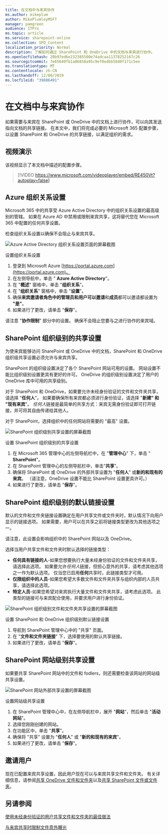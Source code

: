 ```yaml
---
title: 在文档中与来宾协作
ms.author: mikeplum
author: MikePlumleyMSFT
manager: pamgreen
audience: ITPro
ms.topic: article
ms.service: sharepoint-online
ms.collection: SPO_Content
localization_priority: Normal
description: 了解如何通过 SharePoint 和 OneDrive 中的文档与来宾进行协作。
ms.openlocfilehash: 20b97ed6e232385500e74adcaa11378252167c26
ms.sourcegitcommit: 7e65640fb1a86858a95c9ef0edbb58d0f171c5ee
ms.translationtype: MT
ms.contentlocale: zh-CN
ms.lasthandoff: 12/06/2019
ms.locfileid: "39886491"
---
```

# <a name="collaborate-with-guests-on-a-document"></a>在文档中与来宾协作

如果需要与来宾在 SharePoint 或 OneDrive 中的文档上进行协作，可以向其发送指向文档的共享链接。 在本文中，我们将完成必要的 Microsoft 365 配置步骤，以设置 SharePoint 和 OneDrive 的共享链接，以满足组织的需求。

## <a name="video-demonstration"></a>视频演示

该视频显示了本文档中描述的配置步骤。</br>

> [!VIDEO https://www.microsoft.com/videoplayer/embed/RE450Vt?autoplay=false]

## <a name="azure-organizational-relationships-settings"></a>Azure 组织关系设置

Microsoft 365 中的共享受 Azure Active Directory 中的组织关系设置的最高级别的管辖。 如果在 Azure AD 中禁用或限制来宾共享，这将替代您在 Microsoft 365 中配置的任何共享设置。

检查组织关系设置以确保不会阻止与来宾共享。

![Azure Active Directory 组织关系设置页面的屏幕截图](media/azure-ad-organizational-relationships-settings.png)

设置组织关系设置

1. 登录到 Microsoft Azure [https://portal.azure.com](https://portal.azure.com)。
2. 在左侧导航中，单击 " **Azure Active Directory**"。
3. 在 "**概述**" 窗格中，单击 "**组织关系**"。
4. 在 "**组织关系**" 窗格中，单击 "**设置**"。
5. 确保**来宾邀请者角色中的管理员和用户可以邀请**和**成员**都可以邀请都设置为 **"是"**。
6. 如果进行了更改，请单击 "**保存**"。

请注意 "**协作限制**" 部分中的设置。 确保不会阻止您要与之进行协作的来宾域。

## <a name="sharepoint-organization-level-sharing-settings"></a>SharePoint 组织级别的共享设置

为使来宾能够访问 SharePoint 或 OneDrive 中的文档，SharePoint 和 OneDrive 组织级共享设置必须允许与来宾共享。

SharePoint 的组织级设置决定了各个 SharePoint 网站可用的设置。 网站设置不能比组织级别设置更具有更好的许可。 OneDrive 的组织级别设置决定了用户的 OneDrive 库中可用的共享级别。

对于 SharePoint 和 OneDrive，如果要允许未经身份验证的文件和文件夹共享，请选择 "**任何人**"。 如果要确保所有来宾都必须进行身份验证，请选择 "**新建" 和 "现有来宾**"。 *任何人*链接是最简单的共享方式：来宾无需身份验证即可打开链接，并可将其自由传递给其他人。

对于 SharePoint，选择组织中的任何网站将需要的 "最高" 设置。

![SharePoint 组织级别共享设置的屏幕截图](media/sharepoint-organization-external-sharing-controls.png)


设置 SharePoint 组织级别的共享设置

1. 在 Microsoft 365 管理中心的左侧导航栏中，在 "**管理中心**" 下，单击 " **SharePoint**"。
2. 在 SharePoint 管理中心的左侧导航栏中，单击“**共享**”。
3. 确保将 SharePoint 或 OneDrive 的外部共享设置为 "**任何人**" 或**新的和现有的来宾**。 （请注意，OneDrive 设置不能比 SharePoint 设置更具许可。）
4. 如果进行了更改，请单击 "**保存**"。

## <a name="sharepoint-organization-level-default-link-settings"></a>SharePoint 组织级别的默认链接设置

默认的文件和文件夹链接设置确定在用户共享文件或文件夹时，默认情况下向用户显示的链接选项。 如果需要，用户可以在共享之前将链接类型更改为其他选项之一。

请注意，此设置会影响组织中的 SharePoint 网站以及 OneDrive。

选择当用户共享文件和文件夹时默认选择的链接类型：

- **任何具有链接的人**-如果您想要执行大量未经身份验证的文件和文件夹共享，请选择此选项。 如果要允许*任何人*链接，但担心意外的共享，请考虑其他选项之一作为默认选项。 仅当您已启用**任何**共享时，此链接类型才可用。
- **仅限组织中的人员**-如果您希望大多数文件和文件夹共享与组织内部的人员共享，请选择此选项。
- **特定人员**-如果您希望对来宾执行大量文件和文件夹共享，请考虑此选项。 此类型的链接可与来宾配合使用，并要求用户进行身份验证。
 
![SharePoint 组织级别文件和文件夹共享设置的屏幕截图](media/sharepoint-organization-files-folders-sharing-settings.png)


设置 SharePoint 和 OneDrive 组织级别默认链接设置

1. 导航到 SharePoint 管理中心中的 "共享" 页面。
2. 在 "**文件和文件夹链接**" 下，选择要使用的默认共享链接。
3. 如果进行了更改，请单击 "**保存**"。

## <a name="sharepoint-site-level-sharing-settings"></a>SharePoint 网站级别共享设置

如果要共享 SharePoint 网站中的文件和 fodlers，则还需要检查该网站的网站级共享设置。

![SharePoint 网站外部共享设置的屏幕截图](media/sharepoint-site-external-sharing-settings.png)

设置网站级共享设置
1. 在 SharePoint 管理中心中，在左侧导航栏中，展开 "**网站**"，然后单击 "**活动网站**"。
2. 选择您刚刚创建的网站。
3. 在功能区中，单击 "**共享**"。
4. 确保将 "共享" 设置为 "**任何人**" 或 "**新的和现有的来宾**"。
5. 如果进行了更改，请单击 "**保存**"。

## <a name="invite-users"></a>邀请用户

现在已配置来宾共享设置，因此用户现在可以与来宾共享文件和文件夹。 有关详细信息，请参阅[共享 OneDrive 文件和文件夹](https://support.office.com/article/9fcc2f7d-de0c-4cec-93b0-a82024800c07)以及[共享 SharePoint 文件或文件夹](https://support.office.com/article/1fe37332-0f9a-4719-970e-d2578da4941c)。

## <a name="see-also"></a>另请参阅

[使用未经身份验证的用户共享文件和文件夹的最佳做法](best-practices-anonymous-sharing.md)

[与来宾共享时限制文件意外曝光](sharing-limit-accidental-exposure.md)